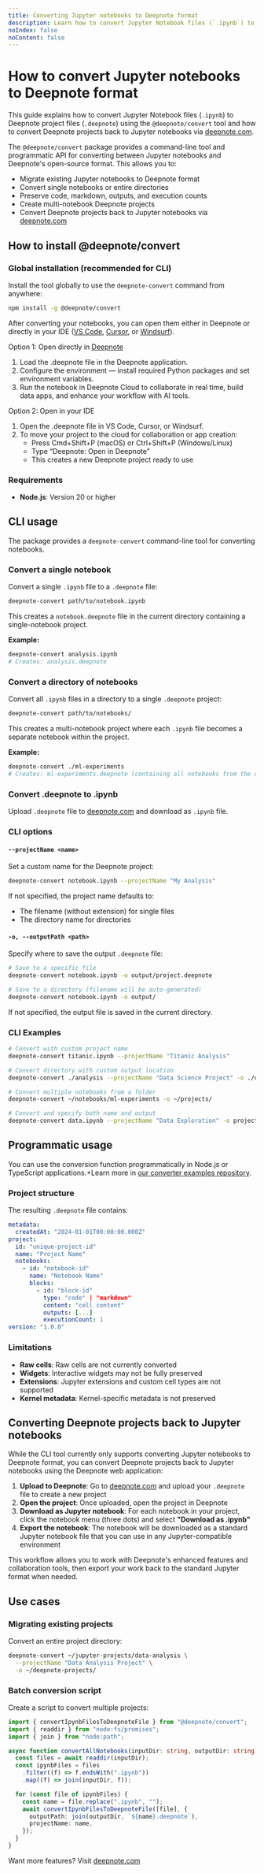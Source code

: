 ```yaml
---
title: Converting Jupyter notebooks to Deepnote format
description: Learn how to convert Jupyter Notebook files (`.ipynb`) to Deepnote project files (`.deepnote`) using the `@deepnote/convert` tool.
noIndex: false
noContent: false
---
```


# How to convert Jupyter notebooks to Deepnote format

This guide explains how to convert Jupyter Notebook files (`.ipynb`) to Deepnote project files (`.deepnote`) using the `@deepnote/convert` tool and how to convert Deepnote projects back to Jupyter notebooks via [deepnote.com](https://deepnote.com).

The `@deepnote/convert` package provides a command-line tool and programmatic API for converting between Jupyter notebooks and Deepnote's open-source format. This allows you to:

- Migrate existing Jupyter notebooks to Deepnote format
- Convert single notebooks or entire directories
- Preserve code, markdown, outputs, and execution counts
- Create multi-notebook Deepnote projects
- Convert Deepnote projects back to Jupyter notebooks via [deepnote.com](https://deepnote.com)

## How to install @deepnote/convert

### Global installation (recommended for CLI)

Install the tool globally to use the `deepnote-convert` command from anywhere:

```bash
npm install -g @deepnote/convert
```

After converting your notebooks, you can open them either in Deepnote or directly in your IDE ([VS Code](https://marketplace.visualstudio.com/items?itemName=Deepnote.vscode-deepnote), [Cursor](https://open-vsx.org/extension/Deepnote/vscode-deepnote), or [Windsurf](https://open-vsx.org/extension/Deepnote/vscode-deepnote)).

Option 1: Open directly in [Deepnote](https://deepnote.com)

1. Load the .deepnote file in the Deepnote application.
2. Configure the environment — install required Python packages and set environment variables.
3. Run the notebook in Deepnote Cloud to collaborate in real time, build data apps, and enhance your workflow with AI tools.

Option 2: Open in your IDE

1. Open the .deepnote file in VS Code, Cursor, or Windsurf.
2. To move your project to the cloud for collaboration or app creation:
   - Press Cmd+Shift+P (macOS) or Ctrl+Shift+P (Windows/Linux)
   - Type “Deepnote: Open in Deepnote”
   - This creates a new Deepnote project ready to use

### Requirements

- **Node.js**: Version 20 or higher

## CLI usage

The package provides a `deepnote-convert` command-line tool for converting notebooks.

### Convert a single notebook

Convert a single `.ipynb` file to a `.deepnote` file:

```bash
deepnote-convert path/to/notebook.ipynb
```

This creates a `notebook.deepnote` file in the current directory containing a single-notebook project.

**Example:**

```bash
deepnote-convert analysis.ipynb
# Creates: analysis.deepnote
```

### Convert a directory of notebooks

Convert all `.ipynb` files in a directory to a single `.deepnote` project:

```bash
deepnote-convert path/to/notebooks/
```

This creates a multi-notebook project where each `.ipynb` file becomes a separate notebook within the project.

**Example:**

```bash
deepnote-convert ./ml-experiments
# Creates: ml-experiments.deepnote (containing all notebooks from the directory)
```

### Convert .deepnote to .ipynb

Upload `.deepnote` file to [deepnote.com](https://deepnote.com) and download as `.ipynb` file.

### CLI options

#### `--projectName <name>`

Set a custom name for the Deepnote project:

```bash
deepnote-convert notebook.ipynb --projectName "My Analysis"
```

If not specified, the project name defaults to:

- The filename (without extension) for single files
- The directory name for directories

#### `-o, --outputPath <path>`

Specify where to save the output `.deepnote` file:

```bash
# Save to a specific file
deepnote-convert notebook.ipynb -o output/project.deepnote

# Save to a directory (filename will be auto-generated)
deepnote-convert notebook.ipynb -o output/
```

If not specified, the output file is saved in the current directory.

### CLI Examples

```bash
# Convert with custom project name
deepnote-convert titanic.ipynb --projectName "Titanic Analysis"

# Convert directory with custom output location
deepnote-convert ./analysis --projectName "Data Science Project" -o ./output

# Convert multiple notebooks from a folder
deepnote-convert ~/notebooks/ml-experiments -o ~/projects/

# Convert and specify both name and output
deepnote-convert data.ipynb --projectName "Data Exploration" -o projects/exploration.deepnote
```

## Programmatic usage

You can use the conversion function programmatically in Node.js or TypeScript applications.+Learn more in [our converter examples repository](https://github.com/deepnote/deepnote/tree/main/packages/convert/examples/convert-programmatically.md).

### Project structure

The resulting `.deepnote` file contains:

```yaml
metadata:
  createdAt: "2024-01-01T00:00:00.000Z"
project:
  id: "unique-project-id"
  name: "Project Name"
  notebooks:
    - id: "notebook-id"
      name: "Notebook Name"
      blocks:
        - id: "block-id"
          type: "code" | "markdown"
          content: "cell content"
          outputs: [...]
          executionCount: 1
version: "1.0.0"
```

### Limitations

- **Raw cells**: Raw cells are not currently converted
- **Widgets**: Interactive widgets may not be fully preserved
- **Extensions**: Jupyter extensions and custom cell types are not supported
- **Kernel metadata**: Kernel-specific metadata is not preserved

## Converting Deepnote projects back to Jupyter notebooks

While the CLI tool currently only supports converting Jupyter notebooks to Deepnote format, you can convert Deepnote projects back to Jupyter notebooks using the Deepnote web application:

1. **Upload to Deepnote**: Go to [deepnote.com](https://deepnote.com) and upload your `.deepnote` file to create a new project
2. **Open the project**: Once uploaded, open the project in Deepnote
3. **Download as Jupyter notebook**: For each notebook in your project, click the notebook menu (three dots) and select **"Download as .ipynb"**
4. **Export the notebook**: The notebook will be downloaded as a standard Jupyter notebook file that you can use in any Jupyter-compatible environment

This workflow allows you to work with Deepnote's enhanced features and collaboration tools, then export your work back to the standard Jupyter format when needed.

## Use cases

### Migrating existing projects

Convert an entire project directory:

```bash
deepnote-convert ~/jupyter-projects/data-analysis \
  --projectName "Data Analysis Project" \
  -o ~/deepnote-projects/
```

### Batch conversion script

Create a script to convert multiple projects:

```typescript
import { convertIpynbFilesToDeepnoteFile } from "@deepnote/convert";
import { readdir } from "node:fs/promises";
import { join } from "node:path";

async function convertAllNotebooks(inputDir: string, outputDir: string) {
  const files = await readdir(inputDir);
  const ipynbFiles = files
    .filter((f) => f.endsWith(".ipynb"))
    .map((f) => join(inputDir, f));

  for (const file of ipynbFiles) {
    const name = file.replace(".ipynb", "");
    await convertIpynbFilesToDeepnoteFile([file], {
      outputPath: join(outputDir, `${name}.deepnote`),
      projectName: name,
    });
  }
}
```

Want more features? Visit [deepnote.com](https://deepnote.com)
